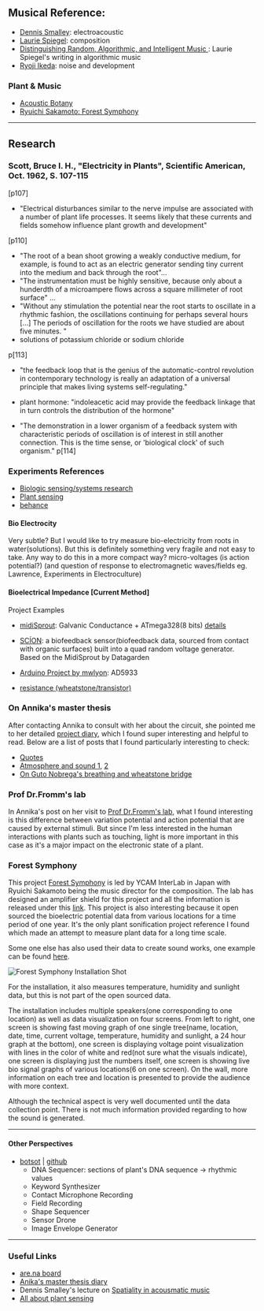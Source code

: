 ## Musical Reference:
- [Dennis Smalley](https://www.youtube.com/watch?v=CgXpT8gpfP4): electroacoustic
- [Laurie Spiegel](https://www.youtube.com/watch?v=z_XKPkcM1Vs): composition
- [Distinguishing Random, Algorithmic, and Intelligent Music ](http://lauriespiegel.net/ls/writings/alg_comp_ltr_to_cem.html): Laurie Spiegel's writing in algorithmic music
- [Ryoji Ikeda](https://www.youtube.com/watch?v=F5hhFMSAuf4&list=PLUSiSz_KpxrF-cKFkA9OTNEU-oMsDrHd6): noise and development

### Plant & Music
- [Acoustic Botany](https://davidbenque.com/projects/acoustic-botany/)
- [Ryuichi Sakamoto: Forest Symphony](https://vimeo.com/332586819)

---
## Research

### Scott, Bruce I. H., "Electricity in Plants", Scientific American, Oct. 1962, S. 107-115
[p107]
- "Electrical disturbances similar to the nerve impulse are associated with a number of plant life processes. It seems likely that these currents and fields somehow influence plant growth and development"

[p110]
- "The root of a bean shoot growing a weakly conductive medium, for example, is found to act as an electric generator sending tiny current into the medium and back through the root"…
- "The instrumentation must be highly sensitive, because only about a hunderdth of a microampere flows across a square millimeter of root surface" …
- "Without any stimulation the potential near the root starts to oscillate in a rhythmic fashion, the oscillations continuing for perhaps several hours […] The periods of oscillation for the roots we have studied are about five minutes. "
-  solutions of potassium chloride or sodium chloride

p[113]
- "the feedback loop that is the genius of the automatic-control revolution in contemporary technology is really an adaptation of a universal principle that makes living systems self-regulating."
- plant hormone: "indoleacetic acid may provide the feedback linkage that in turn controls the distribution of the hormone"

- "The demonstration in a lower organism of a feedback system with characteristic periods of oscillation is of interest in still another connection. This is the time sense, or 'biological clock' of such organism."
p[114]


### Experiments References
- [Biologic sensing/systems research](https://www.1010.co.uk/org/biologic.html)
- [Plant sensing](https://libarynth.org/plant_sensing)
- [behance](https://www.behance.net/gallery/44846645/Soni-Plantarum)

#### Bio Electrocity
Very subtle? But I would like to try measure bio-electricity from roots in water(solutions). But this is definitely something very fragile and not easy to take. Any way to do this in a more compact way?
micro-voltages (is action potential?) (and question of response to electromagnetic waves/fields eg. Lawrence, Experiments in Electroculture)

#### Bioelectrical Impedance [Current Method]
Project Examples
- [midiSprout](https://www.midisprout.com/):  Galvanic Conductance + ATmega328(8 bits) [details](https://www.instructables.com/Biodata-Sonification/)
- [SCÍON](https://www.instruomodular.com/product/scion/): a biofeedback sensor(biofeedback data, sourced from contact with organic surfaces) built into a quad random voltage generator. Based on the MidiSprout by Datagarden

- [Arduino Project by mwlyon](http://www.mwlyon.com/design_services_pages/arduino_projects.html): AD5933

- [resistance (wheatstone/transistor)](https://www.behance.net/gallery/44846645/Soni-Plantarum)

### On Annika's master thesis
After contacting Annika to consult with her about the circuit, she pointed me to her detailed [project diary](), which I found super interesting and helpful to read.
Below are a list of posts that I found particularly interesting to check:
- [Quotes](https://annikaen.wordpress.com/2015/05/01/background-and-motivation-quotes/#more-15)
- [Atmosphere and sound 1](https://annikaen.wordpress.com/2015/05/11/atmosphere-and-sound-groups/#more-268), [2](https://annikaen.wordpress.com/2015/11/23/sound-hierarchies-and-interaction-scenarios/#more-513)
- [On Guto Nobrega's breathing and wheatstone bridge](https://annikaen.wordpress.com/2015/10/29/back-to-reality/)

### Prof Dr.Fromm's lab
In Annika's post on her visit to [Prof Dr.Fromm's lab](https://annikaen.wordpress.com/2015/11/23/prof-dr-fromms-lab/#more-358), what I found interesting is this difference between variation potential and action potential that are caused by external stimuli. But since I'm less interested in the human interactions with plants such as touching, light is more important in this case as it's a major impact on the electronic state of a plant.

### Forest Symphony
This project [Forest Symphony](https://forestsymphony.ycam.jp) is led by YCAM InterLab in Japan with Ryuichi Sakamoto being the music director for the composition.
The lab has designed an amplifier shield for this project and all the information is released under this [link](https://special.ycam.jp/interlab/en/projects/forestsymphony.html).
This project is also interesting because it open sourced the bioelectric potential data from various locations for a time period of one year. It's the only plant sonification project reference I found which made an attempt to measure plant data for a long time scale.

Some one else has also used their data to create sound works, one example can be found [here](https://vimeo.com/93060880).

![Forest Symphony Installation Shot](https://github.com/digitalmediabremen/plantSonification/raw/main/Imgs/forestSymphony.png)

For the installation, it also measures temperature, humidity and sunlight data, but this is not part of the open sourced data.

The installation includes multiple speakers(one corresponding to one location) as well as data visualization on four screens. From left to right, one screen is showing fast moving graph of one single tree(name, location, date, time, current voltage, temperature, humidity and sunlight, a 24 hour graph at the bottom), one screen is displaying voltage point visualization with lines in the color of white and red(not sure what the visuals indicate), one screen is displaying just the numbers itself, one screen is showing live bio signal graphs of various locations(6 on one screen). On the wall, more information on each tree and location is presented to provide the audience with more context.

Although the technical aspect is very well documented until the data collection point. There is not much information provided regarding to how the sound is generated.

---
#### Other Perspectives
- [botsot](http://www.ciaranframe.com/#/botsot/) | [github](https://github.com/ciaranframe/botsot)
  - DNA Sequencer: sections of plant's DNA sequence -> rhythmic values
  - Keyword Synthesizer
  - Contact Microphone Recording
  - Field Recording
  - Shape Sequencer
  - Sensor Drone
  - Image Envelope Generator

---
### Useful Links
- [are.na board](https://www.are.na/qianxun-chen/plant-sonification)
- [Anika's master thesis diary](https://annikaen.wordpress.com/)
- Dennis Smalley's lecture on [Spatiality in acousmatic music](https://www.youtube.com/watch?v=_G68Q4gkOMc)
- [All about plant sensing](https://libarynth.org/plant_sensing)
